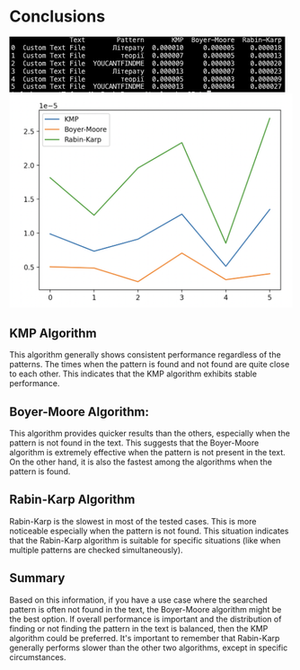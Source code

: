 # Conclusions

![Table](./table.png)
![Chart](./chart.png)

## KMP Algorithm

This algorithm generally shows consistent performance regardless of the patterns. The times when the pattern is found and not found are quite close to each other. This indicates that the KMP algorithm exhibits stable performance.

## Boyer-Moore Algorithm:

This algorithm provides quicker results than the others, especially when the pattern is not found in the text. This suggests that the Boyer-Moore algorithm is extremely effective when the pattern is not present in the text. On the other hand, it is also the fastest among the algorithms when the pattern is found.

## Rabin-Karp Algorithm

Rabin-Karp is the slowest in most of the tested cases. This is more noticeable especially when the pattern is not found. This situation indicates that the Rabin-Karp algorithm is suitable for specific situations (like when multiple patterns are checked simultaneously).

## Summary

Based on this information, if you have a use case where the searched pattern is often not found in the text, the Boyer-Moore algorithm might be the best option. If overall performance is important and the distribution of finding or not finding the pattern in the text is balanced, then the KMP algorithm could be preferred. It's important to remember that Rabin-Karp generally performs slower than the other two algorithms, except in specific circumstances.
